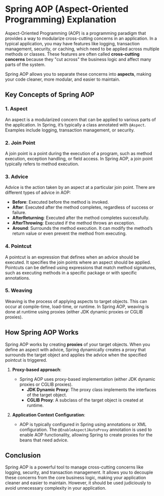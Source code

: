 # Spring AOP (Aspect-Oriented Programming) Explanation

Aspect-Oriented Programming (AOP) is a programming paradigm that provides a way to modularize cross-cutting concerns in an application. In a typical application, you may have features like logging, transaction management, security, or caching, which need to be applied across multiple methods or classes. These features are often called **cross-cutting concerns** because they "cut across" the business logic and affect many parts of the system.

Spring AOP allows you to separate these concerns into **aspects**, making your code cleaner, more modular, and easier to maintain.

## Key Concepts of Spring AOP

### 1. Aspect
An aspect is a modularized concern that can be applied to various parts of the application. In Spring, it’s typically a class annotated with `@Aspect`. Examples include logging, transaction management, or security.

### 2. Join Point
A join point is a point during the execution of a program, such as method execution, exception handling, or field access. In Spring AOP, a join point typically refers to method execution.

### 3. Advice
Advice is the action taken by an aspect at a particular join point. There are different types of advice in AOP:
- **Before**: Executed before the method is invoked.
- **After**: Executed after the method completes, regardless of success or failure.
- **AfterReturning**: Executed after the method completes successfully.
- **AfterThrowing**: Executed if the method throws an exception.
- **Around**: Surrounds the method execution. It can modify the method’s return value or even prevent the method from executing.

### 4. Pointcut
A pointcut is an expression that defines when an advice should be executed. It specifies the join points where an aspect should be applied. Pointcuts can be defined using expressions that match method signatures, such as executing methods in a specific package or with specific annotations.

### 5. Weaving
Weaving is the process of applying aspects to target objects. This can occur at compile-time, load-time, or runtime. In Spring AOP, weaving is done at runtime using proxies (either JDK dynamic proxies or CGLIB proxies).

## How Spring AOP Works

Spring AOP works by creating **proxies** of your target objects. When you define an aspect with advice, Spring dynamically creates a proxy that surrounds the target object and applies the advice when the specified pointcut is triggered.

1. **Proxy-based approach**: 
   - Spring AOP uses proxy-based implementation (either JDK dynamic proxies or CGLIB proxies).
     - **JDK Dynamic Proxy**: The proxy class implements the interfaces of the target object.
     - **CGLIB Proxy**: A subclass of the target object is created at runtime.

2. **Application Context Configuration**: 
   - AOP is typically configured in Spring using annotations or XML configuration. The `@EnableAspectJAutoProxy` annotation is used to enable AOP functionality, allowing Spring to create proxies for the beans that need advice.

## Conclusion

Spring AOP is a powerful tool to manage cross-cutting concerns like logging, security, and transaction management. It allows you to decouple these concerns from the core business logic, making your application cleaner and easier to maintain. However, it should be used judiciously to avoid unnecessary complexity in your application.
